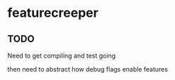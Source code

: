 # featurecreeper

## TODO

Need to get compiling and test going

then need to abstract how debug flags enable features
